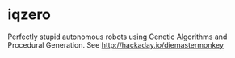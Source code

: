 # iqzero
Perfectly stupid autonomous robots using Genetic Algorithms and Procedural Generation.
See http://hackaday.io/diemastermonkey
